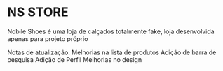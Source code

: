 # NS STORE
 Nobile Shoes é uma loja de calçados totalmente fake, loja desenvolvida apenas para projeto próprio

Notas de atualização:
    Melhorias na lista de produtos
    Adição de barra de pesquisa
    Adição de Perfil
    Melhorias no design